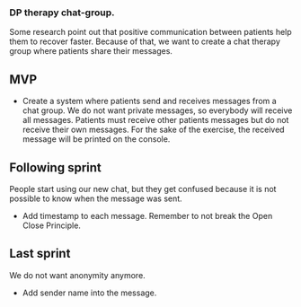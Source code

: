 ### DP therapy chat-group.
Some research point out that positive communication between patients help them to recover faster.
Because of that, we want to create a chat therapy group where patients share their messages.

## MVP
- Create a system where patients send and receives messages from a chat group.
  We do not want private messages, so everybody will receive all messages.
  Patients must receive other patients messages but do not receive their own messages.
  For the sake of the exercise, the received message will be printed on the console.

## Following sprint
People start using our new chat, but they get confused because it is not possible to know when the message was sent.
- Add timestamp to each message. Remember to not break the Open Close Principle.

## Last sprint
We do not want anonymity anymore.
- Add sender name into the message.

